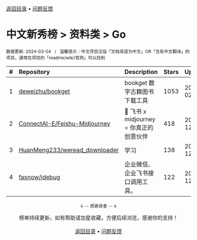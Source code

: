 <a href="https://gitee.com/GrowingGit/GitHub-Chinese-Top-Charts#github中文排行榜">返回目录</a> • <a href="/content/docs/feedback.md">问题反馈</a>

# 中文新秀榜 > 资料类 > Go
<sub>数据更新: 2024-03-04&nbsp;&nbsp;&nbsp;/&nbsp;&nbsp;&nbsp;温馨提示：中文项目泛指「文档母语为中文」OR「含有中文翻译」的项目，通常在项目的「readme/wiki/官网」可以找到</sub>

|#|Repository|Description|Stars|Updated|Created|
|:-|:-|:-|:-|:-|:-|
|1|[deweizhu/bookget](https://github.com/deweizhu/bookget)|bookget 数字古籍图书下载工具|1053|2024-02-19|2023-04-09|
|2|[ConnectAI-E/Feishu-Midjourney](https://github.com/ConnectAI-E/Feishu-Midjourney)|🍎 飞书 x midjourney = 你真正的创意伙伴|418|2023-12-06|2023-04-12|
|3|[HuanMeng233/weread_downloader](https://github.com/HuanMeng233/weread_downloader)|学习|138|2023-12-20|2023-12-09|
|4|[fasnow/idebug](https://github.com/fasnow/idebug)|企业微信、企业飞书接口调用工具。|122|2023-12-19|2023-06-06|

<div align="center">
    <p><sub>↓ -- 感谢读者 -- ↓</sub></p>
    榜单持续更新，如有帮助请加星收藏，方便后续浏览，感谢你的支持！
</div>

<br/>

<div align="center"><a href="https://gitee.com/GrowingGit/GitHub-Chinese-Top-Charts#github中文排行榜">返回目录</a> • <a href="/content/docs/feedback.md">问题反馈</a></div>
